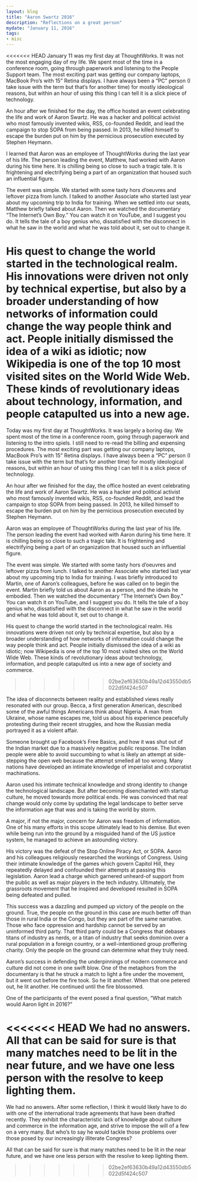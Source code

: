 ```yaml
---
layout: blog
title: "Aaron Swartz 2016"
description: "Reflections on a great person"
mydate: "January 11, 2016"
tags:
- misc
---
```


<<<<<<< HEAD
January 11 was my first day at ThoughtWorks. It was not the most engaging day of my life. We spent most of the time in a conference room, going through paperwork and listening to the People Support team. The most exciting part was getting our company laptops, MacBook Pro’s with 15” Retina displays. I have always been a “PC” person (I take issue with the term but that’s for another time) for mostly ideological reasons, but within an hour of using this thing I can tell it is a slick piece of technology. 

An hour after we finished for the day, the office hosted an event celebrating the life and work of Aaron Swartz. He was a hacker and political activist who most famously invented wikis, RSS, co-founded Reddit, and lead the campaign to stop SOPA from being passed. In 2013, he killed himself to escape the burden put on him by the pernicious prosecution executed by Stephen Heymann. 

I learned that Aaron was an employee of ThoughtWorks during the last year of his life. The person leading the event, Matthew, had worked with Aaron during his time here. It is chilling being so close to such a tragic tale. It is frightening and electrifying being a part of an organization that housed such an influential figure. 

The event was simple. We started with some tasty hors d’oeuvres and leftover pizza from lunch. I talked to another Associate who started last year about my upcoming trip to India for training. When we settled into our seats, Matthew briefly talked about Aaron. Then we watched the documentary “The Internet’s Own Boy.” You can watch it on YouTube, and I suggest you do. It tells the tale of a boy genius who, dissatisfied with the disconnect in what he saw in the world and what he was told about it, set out to change it. 

His quest to change the world started in the technological realm. His innovations were driven not only by technical expertise, but also by a broader understanding of how networks of information could change the way people think and act. People initially dismissed the idea of a wiki as idiotic; now Wikipedia is one of the top 10 most visited sites on the World Wide Web. These kinds of revolutionary ideas about technology, information, and people catapulted us into a new age. 
=======
Today was my first day at ThoughtWorks. It was largely a boring day. We spent most of the time in a conference room, going through paperwork and listening to the intro spiels. I still need to re-read the billing and expensing procedures. The most exciting part was getting our company laptops, MacBook Pro’s with 15” Retina displays. I have always been a “PC” person (I take issue with the term but that’s for another time) for mostly ideological reasons, but within an hour of using this thing I can tell it is a slick piece of technology. 

An hour after we finished for the day, the office hosted an event celebrating the life and work of Aaron Swartz. He was a hacker and political activist who most famously invented wikis, RSS, co-founded Reddit, and lead the campaign to stop SOPA from being passed. In 2013, he killed himself to escape the burden put on him by the pernicious prosecution executed by Stephen Heymann. 

Aaron was an employee of ThoughtWorks during the last year of his life. The person leading the event had worked with Aaron during his time here. It is chilling being so close to such a tragic tale. It is frightening and electrifying being a part of an organization that housed such an influential figure. 

The event was simple. We started with some tasty hors d’oeuvres and leftover pizza from lunch. I talked to another Associate who started last year about my upcoming trip to India for training. I was briefly introduced to Martin, one of Aaron’s colleagues, before he was called on to begin the event. Martin briefly told us about Aaron as a person, and the ideals he embodied. Then we watched the documentary “The Internet’s Own Boy.” You can watch it on YouTube, and I suggest you do. It tells the tale of a boy genius who, dissatisfied with the disconnect in what he saw in the world and what he was told about it, set out to change it. 

His quest to change the world started in the technological realm. His innovations were driven not only by technical expertise, but also by a broader understanding of how networks of information could change the way people think and act. People initially dismissed the idea of a wiki as idiotic; now Wikipedia is one of the top 10 most visited sites on the World Wide Web. These kinds of revolutionary ideas about technology, information, and people catapulted us into a new age of society and commerce. 
>>>>>>> 02be2ef63630b49a12d43550db5022d5f424c507

The idea of disconnects between reality and established views really resonated with our group. Becca, a first generation American, described some of the awful things Americans think about Nigeria. A man from Ukraine, whose name escapes me, told us about his experience peacefully protesting during their recent struggles, and how the Russian media portrayed it as a violent affair. 

Someone brought up Facebook’s Free Basics, and how it was shut out of the Indian market due to a massively negative public response. The Indian people were able to avoid succumbing to what is likely an attempt at side-stepping the open web because the attempt smelled all too wrong. Many nations have developed an intimate knowledge of imperialist and corporatist machinations. 

Aaron used his intimate technical knowledge and strong identity to change the technological landscape. But after becoming disenchanted with startup culture, he moved towards more political ends. He was convinced that real change would only come by updating the legal landscape to better serve the information age that was and is taking the world by storm. 

A major, if not the major, concern for Aaron was freedom of information. One of his many efforts in this scope ultimately lead to his demise. But even while being run into the ground by a misguided hand of the US justice system, he managed to achieve an astounding victory.

His victory was the defeat of the Stop Online Piracy Act, or SOPA. Aaron and his colleagues religiously researched the workings of Congress. Using their intimate knowledge of the games which govern Capitol Hill, they repeatedly delayed and confounded their attempts at passing this legislation. Aaron lead a charge which garnered unheard-of support from the public as well as major players in the tech industry. Ultimately, the grassroots movement that he inspired and developed resulted in SOPA being defeated and pulled.

This success was a dazzling and pumped up victory of the people on the ground. True, the people on the ground in this case are much better off than those in rural India or the Congo, but they are part of the same narrative. Those who face oppression and hardship cannot be served by an uninformed third party. That third party could be a Congress that debases titans of industry as nerds, or a titan of industry that seeks dominion over a rural population in a foreign country, or a well-intentioned group proffering charity. Only the people on the ground can determine what they truly need. 

Aaron’s success in defending the underpinnings of modern commerce and culture did not come in one swift blow. One of the metaphors from the documentary is that he struck a match to light a fire under the movement, but it went out before the fire took. So he lit another. When that one petered out, he lit another. He continued until the fire blossomed.

One of the participants of the event posed a final question, “What match would Aaron light in 2016?”

<<<<<<< HEAD
We had no answers. All that can be said for sure is that many matches need to be lit in the near future, and we have one less person with the resolve to keep lighting them.
=======
We had no answers. After some reflection, I think it would likely have to do with one of the international trade agreements that have been drafted recently. They exhibit the characteristic lack of knowledge about culture and commerce in the information age, and strive to impose the will of a few on a very many. But who’s to say he would tackle those problems over those posed by our increasingly illiterate Congress?

All that can be said for sure is that many matches need to be lit in the near future, and we have one less person with the resolve to keep lighting them.
>>>>>>> 02be2ef63630b49a12d43550db5022d5f424c507

